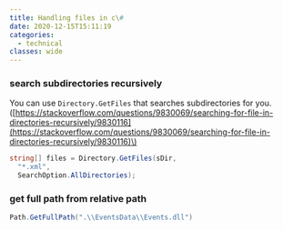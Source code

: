 ```yaml
---
title: Handling files in c\#
date: 2020-12-15T15:11:19
categories:
  - technical
classes: wide
---
```



### search subdirectories  recursively

You can use `Directory.GetFiles` that searches subdirectories for  you.\([https://stackoverflow.com/questions/9830069/searching-for-file-in-directories-recursively/9830116](https://stackoverflow.com/questions/9830069/searching-for-file-in-directories-recursively/9830116)\)

```csharp
string[] files = Directory.GetFiles(sDir, 
  "*.xml", 
  SearchOption.AllDirectories);
```

### get full path from relative path

```csharp
Path.GetFullPath(".\\EventsData\\Events.dll")
```

